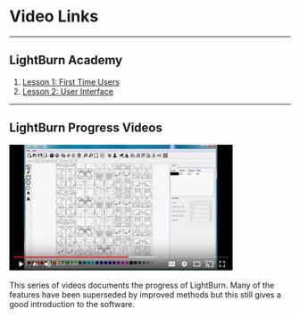 # Video Links
----


## LightBurn Academy
1. [Lesson 1: First Time Users](https://www.youtube.com/watch?v=1UygQiNqSQA "LightBurn Lesson 1")
2. [Lesson 2: User Interface](https://www.youtube.com/watch?v=uzFsrUwONbw "LightBurn Lesson 2")

------------

## LightBurn Progress Videos
[![LightBurn Progress video Series](/img/VideoLBProgressSeries.PNG)](https://www.youtube.com/watch?v=nkg-ZbmGidw&index=16&list=PL6x69t5MbTC4QcDd3vGVp9BFHwgeMrjYL "LightBurn Progress Video Series")

This series of videos documents the progress of LightBurn. Many of the features have been superseded by improved methods but this still gives a good introduction to the software.
